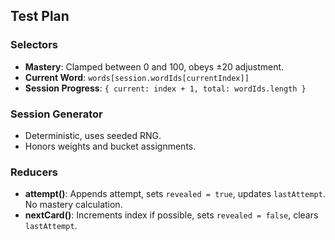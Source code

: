 ## Test Plan

### Selectors
- **Mastery**: Clamped between 0 and 100, obeys ±20 adjustment.
- **Current Word**: `words[session.wordIds[currentIndex]]`
- **Session Progress**: `{ current: index + 1, total: wordIds.length }`

### Session Generator
- Deterministic, uses seeded RNG.
- Honors weights and bucket assignments.

### Reducers
- **attempt()**: Appends attempt, sets `revealed = true`, updates `lastAttempt`. No mastery calculation.
- **nextCard()**: Increments index if possible, sets `revealed = false`, clears `lastAttempt`.